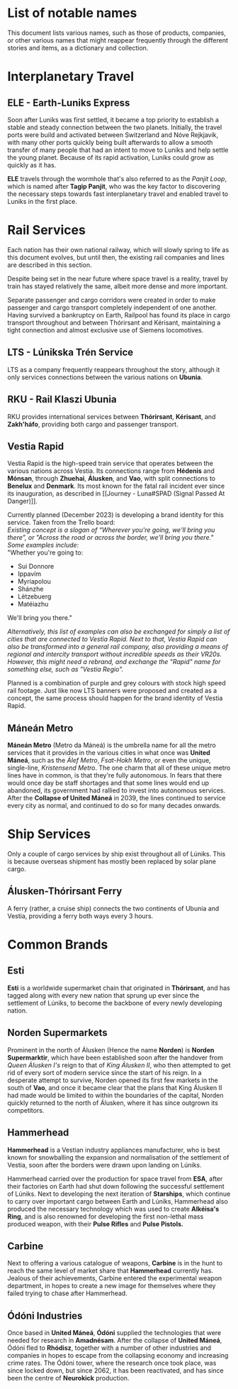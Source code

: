 # List of notable names
This document lists various names, such as those of products, companies, or other various names that might reappear frequently through the different stories and items, as a dictionary and collection.
# Interplanetary Travel

## ELE - Earth-Luniks Express
Soon after Luniks was first settled, it became a top priority to establish a stable and steady connection between the two planets. Initially, the travel ports were build and activated between Switzerland and Nóve Rejkjavík, with many other ports quickly being built afterwards to allow a smooth transfer of many people that had an intent to move to Luniks and help settle the young planet. Because of its rapid activation, Luniks could grow as quickly as it has.

**ELE** travels through the wormhole that's also referred to as the *Panjit Loop*, which is named after **Tagip Panjit**, who was the key factor to discovering the necessary steps towards fast interplanetary travel and enabled travel to Luniks in the first place.


# Rail Services
Each nation has their own national railway, which will slowly spring to life as this document evolves, but until then, the existing rail companies and lines are described in this section. 

Despite being set in the near future where space travel is a reality, travel by train has stayed relatively the same, albeit more dense and more important.  
  
Separate passenger and cargo corridors were created in order to make passenger and cargo transport completely independent of one another. Having survived a bankruptcy on Earth, Railpool has found its place in cargo transport throughout and between Thórirsant and Kérisant, maintaining a tight connection and almost exclusive use of Siemens locomotives.
## LTS - Lúnikska Trén Service
LTS as a company frequently reappears throughout the story, although it only services connections between the various nations on **Ubunia**. 

## RKU - Rail Klaszi Ubunia
RKU provides international services between **Thórirsant**, **Kérisant**, and **Zakh'háfo**, providing both cargo and passenger transport.

## Vestia Rapid
Vestia Rapid is the high-speed train service that operates between the various nations across Vestia. Its connections range from **Hédenis** and **Mónsan**, through **Zhuehai**, **Álusken**, and **Vao**, with split connections to **Benelux** and **Denmark**. Its most known for the fatal rail incident ever since its inauguration, as described in [[Journey - Luna#SPAD (Signal Passed At Danger)]]. 

Currently planned (December 2023) is developing a brand identity for this service. Taken from the Trello board: \
*Existing concept is a slogan of “Wherever you're going, we'll bring you there”, or "Across the road or across the border, we'll bring you there." Some examples include:* \
"Whether you're going to:
- Sui Donnore
- Ippavím 
- Myriapolou
- Shánzhe
- Lëtzebuerg
- Matéiazhu

We'll bring you there."

*Alternatively, this list of examples can also be exchanged for simply a list of cities that are connected to Vestia Rapid. Next to that, Vestia Rapid can also be transformed into a general rail company, also providing a means of regional and intercity transport without incredible speeds as their VR20s. However, this might need a rebrand, and exchange the "Rapid" name for something else, such as "Vestia Regio".*

Planned is a combination of purple and grey colours with stock high speed rail footage. Just like now LTS banners were proposed and created as a concept, the same process should happen for the brand identity of Vestia Rapid.

## Máneán Metro
**Máneán Metro** (Metro da Máneá) is the umbrella name for all the metro services that it provides in the various cities in what once was **United Máneá**, such as the *Álef Metro*, *Fsat-Hokh Metro*, or even the unique, single-line, *Kristensend Metro*. The one charm that all of these unique metro lines have in common, is that they're fully autonomous. In fears that there would once day be staff shortages and that some lines would end up abandoned, its government had rallied to invest into autonomous services. After the **Collapse of United Máneá** in 2039, the lines continued to service every city as normal, and continued to do so for many decades onwards.


# Ship Services
Only a couple of cargo services by ship exist throughout all of Lúniks. This is because overseas shipment has mostly been replaced by solar plane cargo.

## Álusken-Thórirsant Ferry
A ferry (rather, a cruise ship) connects the two continents of Ubunia and Vestia, providing a ferry both ways every 3 hours. 


# Common Brands
## Esti
**Esti** is a worldwide supermarket chain that originated in **Thórirsant**, and has tagged along with every new nation that sprung up ever since the settlement of Lúniks, to become the backbone of every newly developing nation. 

## Norden Supermarkets
Prominent in the north of Álusken (Hence the name **Norden**) is **Norden Supermarktir**, which have been established soon after the handover from *Queen Álusken I's* reign to that of *King Álusken II*, who then attempted to get rid of every sort of modern service since the start of his reign. In a desperate attempt to survive, Norden opened its first few markets in the south of **Vao**, and once it became clear that the plans that King Álusken II had made would be limited to within the boundaries of the capital, Norden quickly returned to the north of Álusken, where it has since outgrown its competitors.

## Hammerhead 
**Hammerhead** is a Vestian industry appliances manufacturer, who is best known for snowballing the expansion and normalisation of the settlement of Vestia, soon after the borders were drawn upon landing on Lúniks. 

Hammerhead carried over the production for space travel from **ESA**, after their factories on Earth had shut down following the successful settlement of Lúniks. Next to developing the next iteration of **Starships**, which continue to carry over important cargo between Earth and Lúniks, Hammerhead also produced the necessary technology which was used to create **Alkéisa's Ring**, and is also renowned for developing the first non-lethal mass produced weapon, with their **Pulse Rifles** and **Pulse Pistols.**

## Carbine
Next to offering a various catalogue of weapons, **Carbine** is in the hunt to reach the same level of market share that **Hammerhead** currently has. Jealous of their achievements, Carbine entered the experimental weapon department, in hopes to create a new image for themselves where they failed trying to chase after Hammerhead. 

## Ódóni Industries
Once based in **United Máneá**, **Ódóni** supplied the technologies that were needed for research in **Amadnésam**. After the collapse of **United Máneá**, Ódóni fled to **Rhódisz**, together with a number of other industries and companies in hopes to escape from the collapsing economy and increasing crime rates. The Ódóni tower, where the research once took place, was since locked down, but since 2062, it has been reactivated, and has since been the centre of **Neurokick** production.
